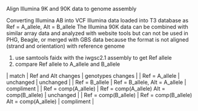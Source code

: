 Align Illumina 9K and 90K data to genome assembly

Converting Illumina AB into VCF
Illumina data loaded into T3 database as Ref = A_allele, Alt = B_allele
The Illumina 90K data can be combined with similar array data and analyzed with website tools but can not be used in PHG, Beagle, or merged with GBS data because the format is not aligned (strand and orientation) with reference genome

1. use samtools faidx with the iwgsc2.1 assembly to get Ref allele
2. compare Ref allele to A_allele and B_allele


| match	                | Ref and Alt changes             | genotypes changes |
| Ref = A_allele        | unchanged                       | unchanged  |
| Ref = B_allele        | Ref = B_allele, Alt = A_allele  | compliment |
| Ref = comp(A_allele)	| Ref = comp(A_allele) Alt = comp(B_allele) | unchanged  |
| Ref = comp(B_allele)	| Ref = comp(B_allele) Alt = comp(A_allele) | compliment |




